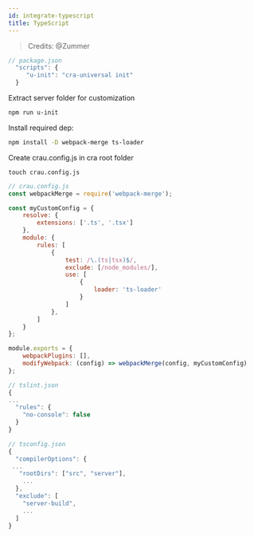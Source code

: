 ```yaml
---
id: integrate-typescript
title: TypeScript
---
```


> Credits: @Zummer

```javascript
// package.json
  "scripts": {
     "u-init": "cra-universal init"
  }
```

Extract server folder for customization
```sh
npm run u-init
```

Install required dep:
```sh
npm install -D webpack-merge ts-loader
```

Create crau.config.js in cra root folder 
```
touch crau.config.js
```

```javascript
// crau.config.js
const webpackMerge = require('webpack-merge');

const myCustomConfig = {
    resolve: {
        extensions: ['.ts', '.tsx']
    },
    module: {
        rules: [
            {
                test: /\.(ts|tsx)$/,
                exclude: [/node_modules/],
                use: [
                    {
                        loader: 'ts-loader'
                    }
                ]
            },
        ]
    }
};

module.exports = {
    webpackPlugins: [],
    modifyWebpack: (config) => webpackMerge(config, myCustomConfig)
};
```

``` javascript
// tslint.json
{
...
  "rules": {
    "no-console": false
  }
}
```

```javascript
// tsconfig.json
{
  "compilerOptions": {
 ...
   "rootDirs": ["src", "server"],
    ...
  },
  "exclude": [
    "server-build",
    ...
  ]
}
```
